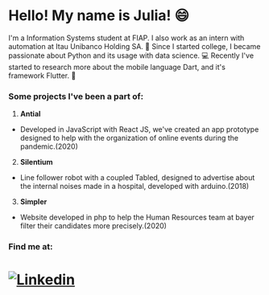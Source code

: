 # Hello! My name is Julia! :smile:
I'm a Information Systems student at FIAP. I also work as an intern with automation at Itau Unibanco Holding SA. :blue_book:
Since I started college, I became passionate about Python and its usage with data science. :computer:
Recently I've started to research more about the mobile language Dart, and it's framework Flutter. :iphone:



### Some projects I've been a part of:
 1. **Antial**
   - Developed in JavaScript with React JS, we've created an app prototype designed to help with the organization of online events during the pandemic.(2020)
 2. **Silentium**
   - Line follower robot with a coupled Tabled, designed to advertise about the internal noises made in a hospital, developed with arduino.(2018)
 3. **Simpler**
   - Website developed in php to help the Human Resources team at bayer filter their candidates more precisely.(2020)
   

### Find me at:
# [![Linkedin](https://img.shields.io/badge/Linkedin-blue?style=flat&logo=Linkedin&logoColor=white&link=https://www.linkedin.com/in/julia-de-alvarenga-m%C3%B4naco-64208687/)](https://www.linkedin.com/in/julia-de-alvarenga-m%C3%B4naco-64208687/)

